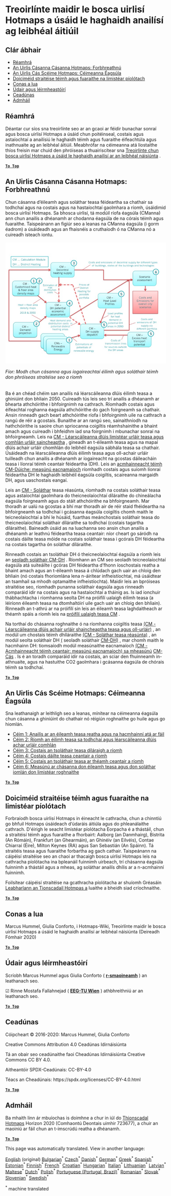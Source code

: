 <h1><a class="anchor" id="guidelines-for-using-the-hotmaps-toolbox-for-analyses-at-local-level" href="#guidelines-for-using-the-hotmaps-toolbox-for-analyses-at-local-level"><i class="fa fa-link"></i></a>Treoirlínte maidir le bosca uirlisí Hotmaps a úsáid le haghaidh anailísí ag leibhéal áitiúil</h1><h2><a class="anchor" id="table-of-contents" href="#table-of-contents"><i class="fa fa-link"></i></a> Clár ábhair</h2><ul><li> <a href="#introduction">Réamhrá</a></li><li> <a href="#the-hotmaps-scenario-toolchain-overview">An Uirlis Cásanna Cásanna Hotmaps: Forbhreathnú</a></li><li> <a href="#the-hotmaps-scenario-toolchain-different-steps">An Uirlis Cás Scéime Hotmaps: Céimeanna Éagsúla</a></li><li> <a href="#pilot-areas-heating-and-cooling-strategy-documents">Doiciméid straitéise téimh agus fuaraithe na limistéar píolótach</a></li><li> <a href="#how-to-cite">Conas a lua</a></li><li> <a href="#authors-and-reviewers">Údair agus léirmheastóirí</a></li><li> <a href="#license">Ceadúnas</a></li><li> <a href="#acknowledgement">Admháil</a></li></ul><h2><a class="anchor" id="introduction" href="#introduction"><i class="fa fa-link"></i></a> Réamhrá</h2><p> Déantar cur síos sna treoirlínte seo ar an gcaoi ar féidir bunachar sonraí agus bosca uirlisí Hotmaps a úsáid chun poitéinseal, costais agus astaíochtaí a anailísiú le haghaidh téimh agus fuaraithe éifeachtúla agus inathnuaite ag an leibhéal áitiúil. Meabhrófar na céimeanna atá liostaithe thíos freisin mar chuid den phróiseas a thuairiscítear sna <a href="https://wiki.hotmaps.hevs.ch/en/guide-national-level-comprehensive-assessment-eed#introduction">Treoirlínte chun bosca uirlisí Hotmaps a úsáid le haghaidh anailísí ar an leibhéal náisiúnta</a> .</p><p><ins> <code><strong><a href="#table-of-contents">To Top</a></strong></code></ins></p><h2><a class="anchor" id="the-hotmaps-scenario-toolchain--overview" href="#the-hotmaps-scenario-toolchain--overview"><i class="fa fa-link"></i></a> An Uirlis Cásanna Cásanna Hotmaps: Forbhreathnú</h2><p> Chun cásanna d’éileamh agus soláthar teasa féideartha sa chathair sa todhchaí agus na costais agus na hastaíochtaí gaolmhara a ríomh, úsáidimid bosca uirlisí Hotmaps. Sa bhosca uirlisí, tá modúil ríofa éagsúla (CManna) ann chun anailís a dhéanamh ar chodanna éagsúla de na córais téimh agus fuaraithe. Taispeánann an figiúr seo a leanas na CManna éagsúla (i gorm éadrom) a úsáideadh agus an fhaisnéis a cruthaíodh ó na CManna nó a cuireadh isteach iontu.<br/><br/><img src="/en/guide-local-and-municipal-levels/Toolchain_29_06_2020.jpg"/></p><p> <em>Fíor: Modh chun cásanna agus íogaireachtaí éilimh agus soláthair téimh don phróiseas straitéise seo a ríomh</em><br/><br/><br/> Ba é an chéad chéim san anailís ná léarscáileanna dlúis éilimh teasa a ghiniúint don bhliain 2050. Cuireadh tús leis seo trí anailís a dhéanamh ar bhearta athchóirithe i bhfoirgnimh na cathrach. Ríomhadh costais agus éifeachtaí roghanna éagsúla athchóirithe do gach foirgneamh sa chathair. Ansin rinneadh gach beart athchóirithe ríofa i bhfoirgnimh uile na cathrach a rangú de réir a gcostais. Bunaithe ar an rangú seo, sainaithníodh na hathchóirithe is saoire chun spriocanna coigiltis réamhshainithe a bhaint amach agus cuireadh i bhfeidhm iad sna foirgnimh i mbunachar sonraí na bhfoirgneamh. Leis na <a href="https://wiki.hotmaps.eu/en/CM-Customized-heat-and-floor-area-density-maps">CM - Léarscáileanna dlúis limistéar urláir teasa agus comhlán urláir saincheaptha</a> , gineadh an t-éileamh teasa agus na mapaí dlúis achair urláir chomhlán do leibhéil éagsúla sábhála teasa sa chathair. Úsáideadh na léarscáileanna dlúis éilimh teasa agus oll-achair urláir tuilleadh chun anailís a dhéanamh ar íogaireacht na gcostas dáileacháin teasa i líonraí téimh ceantair féideartha (DH). Leis an <a href="https://wiki.hotmaps.eu/en/CM-District-heating-potential-economic-assessment">acmhainneacht téimh CM-Dúiche: measúnú eacnamaíoch</a> ríomhadh costais agus suíomh líonraí féideartha DH le haghaidh leibhéil éagsúla coigiltis, scaireanna margaidh DH, agus uaschostais eangaí.</p><p> Leis an <a href="https://wiki.hotmaps.eu/en/CM-Decentral-heating-supply">CM - Soláthar</a> teasa réasúnta, ríomhadh na costais soláthair teasa agus astaíochtaí gaolmhara do theicneolaíochtaí díláraithe do chineálacha éagsúla foirgneamh agus do stáit athchóirithe na bhfoirgneamh. Mar thoradh ar ualú na gcostas a bhí mar thoradh air de réir staid fhéideartha na bhfoirgneamh sa todhchaí i gcásanna éagsúla coigiltis chomh maith le teicneolaíochtaí a bhí le húsáid, fuarthas meánchostais soláthair teasa do theicneolaíochtaí soláthair díláraithe sa todhchaí (costais tagartha díláraithe). Baineadh úsáid as na luachanna seo ansin chun anailís a dhéanamh ar leathnú féideartha teasa ceantair: níor cheart go sáródh na costais dáilte teasa móide na costais soláthair teasa i gcórais DH féideartha na costais tagartha ón soláthar díláraithe.</p><p> Rinneadh costais an tsoláthair DH ó theicneolaíochtaí éagsúla a ríomh leis an <a href="https://wiki.hotmaps.eu/en/CM-District-heating-supply-dispatch">seoladh soláthair CM-DH</a> . Ríomhann an CM seo seoladh teicneolaíochtaí éagsúla atá suiteáilte i gcóras DH féideartha d’fhonn íoschostais reatha a bhaint amach agus an t-éileamh teasa á chlúdach gach uair an chloig den bhliain (nó costais fhoriomlána lena n-áirítear infheistíochtaí, má úsáidtear an tsamhail sa mhodh optamaithe infheistíochta). Maidir leis an bpróiseas straitéise seo, ríomhadh punanna soláthair éagsúla agus rinneadh comparáid idir na costais agus na hastaíochtaí a tháinig as. Is iad ionchuir thábhachtacha i ríomhanna seolta DH na próifílí ualaigh éilimh teasa (a léiríonn éileamh teasa na dtomhaltóirí uile gach uair an chloig den bhliain). Rinneadh an t-athrú ar na próifílí sin leis an éileamh teasa laghdaitheach ar théamh spáis a ríomh leis na <a href="https://wiki.hotmaps.hevs.ch/en/CM-Heat-load-profiles">próifílí ualaigh teasa CM</a> .</p><p> Na torthaí do chásanna roghnaithe ó na ríomhanna coigiltis teasa <a href="https://wiki.hotmaps.eu/en/CM-Customized-heat-and-floor-area-density-maps">(CM - Léarscáileanna dlúis achair urláir shaincheaptha teasa agus oll-urláir)</a> , an modúl um chostais téimh dhíláraithe <a href="https://wiki.hotmaps.eu/en/CM-Decentral-heating-supply">(CM - Soláthar teasa réasúnta)</a> , an modúl seolta soláthair DH <a href="https://wiki.hotmaps.eu/en/CM-District-heating-supply-dispatch">(</a> seoladh soláthair <a href="https://wiki.hotmaps.eu/en/CM-District-heating-supply-dispatch">CM-DH)</a> , mar chomh maith le hacmhainn DH: tiomsaíodh modúl measúnaithe eacnamaíoch <a href="https://wiki.hotmaps.eu/en/CM-District-heating-potential-economic-assessment">(CM - Acmhainneacht téimh ceantair: measúnú eacnamaíoch) sa mheasúnú</a> <a href="https://wiki.hotmaps.eu/en/CM-Scenario-assessment">CM-Cás</a> . Is é an toradh comparáid idir na costais, an sciar den fhuinneamh in-athnuaite, agus na hastuithe CO2 gaolmhara i gcásanna éagsúla de chórais téimh sa todhchaí.</p><p><ins> <code><strong><a href="#table-of-contents">To Top</a></strong></code></ins></p><h2><a class="anchor" id="the-hotmaps-scenario-toolchain--different-steps" href="#the-hotmaps-scenario-toolchain--different-steps"><i class="fa fa-link"></i></a> An Uirlis Cás Scéime Hotmaps: Céimeanna Éagsúla</h2><p> Sna leathanaigh ar leithligh seo a leanas, mínítear na céimeanna éagsúla chun cásanna a ghiniúint do chathair nó réigiún roghnaithe go huile agus go hiomlán.</p><ul><li> <a href="https://wiki.hotmaps.eu/en/Step-1-Analysis-of-current-heat-demand-and-available-resource-potentials">Céim 1: Anailís ar an éileamh teasa reatha agus na hacmhainní atá ar fáil</a></li><li> <a href="https://wiki.hotmaps.eu/en/Step-2-Calculation-of-future-heat-demand-and-gross-floor-area-density-maps">Céim 2: Ríomh an éilimh teasa sa todhchaí agus léarscáileanna dlúis achar urláir comhlán</a></li><li> <a href="https://wiki.hotmaps.eu/en/Step-3-Calculation-of-costs-of-decentral-heat-supply">Céim 3: Costais an tsoláthair teasa díláraigh a ríomh</a></li><li> <a href="https://wiki.hotmaps.eu/en/Step-4-Calculation-of-district-heating-distribution-costs">Céim 4: Costais dáilte teasa ceantair a ríomh</a></li><li> <a href="https://wiki.hotmaps.eu/en/Step-5-Calculation-of-costs-of-heat-supply-to-district-heating">Céim 5: Costais an tsoláthair teasa ar théamh ceantair a ríomh</a></li><li> <a href="https://wiki.hotmaps.eu/en/Step-6-Assessment-of-scenarios-for-entire-heat-demand-and-supply-for-the-selected-area">Céim 6: Measúnú ar chásanna don éileamh teasa agus don soláthar iomlán don limistéar roghnaithe</a></li></ul><p><ins> <code><strong><a href="#table-of-contents">To Top</a></strong></code></ins></p><h2><a class="anchor" id="pilot-areas-heating-and-cooling-strategy-documents" href="#pilot-areas-heating-and-cooling-strategy-documents"><i class="fa fa-link"></i></a> Doiciméid straitéise téimh agus fuaraithe na limistéar píolótach</h2><p> Forbraíodh bosca uirlisí Hotmaps in éineacht le cathracha, chun a chinntiú go bhfuil Hotmaps úsáideach d’údaráis áitiúla agus do phleanálaithe cathrach. D&#39;éirigh le seacht limistéar píolótacha Eorpacha é a thástáil, chun a straitéisí téimh agus fuaraithe a fhorbairt: Aalborg (an Danmhairg), Bistrita (An Rómáin), Frankfurt (an Ghearmáin), an Ghinéiv (an Eilvéis), Contae Chiarraí (Éire), Milton Keynes (RA) agus San Sebastián (An Spáinn). Tá straitéis teasa agus fuaraithe forbartha ag gach cathair. Taispeánann na cáipéisí straitéise seo an chaoi ar thacaigh bosca uirlisí Hotmaps leis na cathracha píolótacha ina bpleanáil fuinnimh uirbeach, trí chásanna éagsúla fuinnimh a thástáil agus a mheas, ag soláthar anailís dhílis ar a n-acmhainní fuinnimh.</p><p> Foilsítear cáipéisí straitéise na gcathracha píolótacha ar shuíomh Gréasáin <a href="https://www.hotmaps-project.eu/library/">Leabharlann an Tionscadail Hotmpas a</a> luaithe a bheidh siad críochnaithe.</p><p><ins> <code><strong><a href="#table-of-contents">To Top</a></strong></code></ins></p><h2><a class="anchor" id="how-to-cite" href="#how-to-cite"><i class="fa fa-link"></i></a> Conas a lua</h2><p> Marcus Hummel, Giulia Conforto, i Hotmaps-Wiki, Treoirlínte maidir le bosca uirlisí Hotmaps a úsáid le haghaidh anailísí ar leibhéal náisiúnta (Deireadh Fómhair 2020)</p><p><ins> <code><strong><a href="#table-of-contents">To Top</a></strong></code></ins></p><h2><a class="anchor" id="authors-and-reviewers" href="#authors-and-reviewers"><i class="fa fa-link"></i></a> Údair agus léirmheastóirí</h2><p> Scríobh Marcus Hummel agus Giulia Conforto ( <strong><a href="https://e-think.ac.at">r-smaoineamh</a></strong> ) an leathanach seo.</p><p> ☑ Rinne Mostafa Fallahnejad ( <strong><a href="https://eeg.tuwien.ac.at/">EEG-TU Wien</a></strong> ) athbhreithniú ar an leathanach seo.</p><p> <a href="#table-of-contents"><strong><code>To Top</code></strong></a></p><h2><a class="anchor" id="license" href="#license"><i class="fa fa-link"></i></a> Ceadúnas</h2><p> Cóipcheart © 2016-2020: Marcus Hummel, Giulia Conforto</p><p> Creative Commons Attribution 4.0 Ceadúnas Idirnáisiúnta</p><p> Tá an obair seo ceadúnaithe faoi Cheadúnas Idirnáisiúnta Creative Commons CC BY 4.0.</p><p> Aitheantóir SPDX-Ceadúnais: CC-BY-4.0</p><p> Téacs an Cheadúnais: https://spdx.org/licenses/CC-BY-4.0.html</p><p><ins> <code><strong><a href="#table-of-contents">To Top</a></strong></code></ins></p><h2><a class="anchor" id="acknowledgement" href="#acknowledgement"><i class="fa fa-link"></i></a> Admháil</h2><p> Ba mhaith linn ár mbuíochas is doimhne a chur in iúl do <a href="https://www.hotmaps-project.eu">Thionscadal Hotmaps</a> Horizon 2020 (Comhaontú Deontais uimhir 723677), a chuir an maoiniú ar fáil chun an t-imscrúdú reatha a dhéanamh.</p><p><ins> <code><strong><a href="#table-of-contents">To Top</a></strong></code></ins></p>
<!--- THIS IS A SUPER UNIQUE IDENTIFIER -->

This page was automatically translated. View in another language:

[English](../en/guide-local-and-municipal-levels) (original) [Bulgarian](../bg/guide-local-and-municipal-levels)<sup>\*</sup> [Czech](../cs/guide-local-and-municipal-levels)<sup>\*</sup> [Danish](../da/guide-local-and-municipal-levels)<sup>\*</sup> [German](../de/guide-local-and-municipal-levels)<sup>\*</sup> [Greek](../el/guide-local-and-municipal-levels)<sup>\*</sup> [Spanish](../es/guide-local-and-municipal-levels)<sup>\*</sup> [Estonian](../et/guide-local-and-municipal-levels)<sup>\*</sup> [Finnish](../fi/guide-local-and-municipal-levels)<sup>\*</sup> [French](../fr/guide-local-and-municipal-levels)<sup>\*</sup>  [Croatian](../hr/guide-local-and-municipal-levels)<sup>\*</sup> [Hungarian](../hu/guide-local-and-municipal-levels)<sup>\*</sup> [Italian](../it/guide-local-and-municipal-levels)<sup>\*</sup> [Lithuanian](../lt/guide-local-and-municipal-levels)<sup>\*</sup> [Latvian](../lv/guide-local-and-municipal-levels)<sup>\*</sup> [Maltese](../mt/guide-local-and-municipal-levels)<sup>\*</sup> [Dutch](../nl/guide-local-and-municipal-levels)<sup>\*</sup> [Polish](../pl/guide-local-and-municipal-levels)<sup>\*</sup> [Portuguese (Portugal, Brazil)](../pt/guide-local-and-municipal-levels)<sup>\*</sup> [Romanian](../ro/guide-local-and-municipal-levels)<sup>\*</sup> [Slovak](../sk/guide-local-and-municipal-levels)<sup>\*</sup> [Slovenian](../sl/guide-local-and-municipal-levels)<sup>\*</sup> [Swedish](../sv/guide-local-and-municipal-levels)<sup>\*</sup> 

<sup>\*</sup> machine translated
